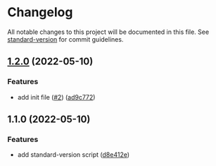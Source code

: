 # Changelog

All notable changes to this project will be documented in this file. See [standard-version](https://github.com/conventional-changelog/standard-version) for commit guidelines.

## [1.2.0](https://github.com/pdax-leo/semver/compare/v1.1.0...v1.2.0) (2022-05-10)


### Features

* add init file ([#2](https://github.com/pdax-leo/semver/issues/2)) ([ad9c772](https://github.com/pdax-leo/semver/commit/ad9c772df46b4b8bff77aeca3068d427c174e30f))

## 1.1.0 (2022-05-10)


### Features

* add standard-version script ([d8e412e](https://github.com/pdax-leo/semver/commit/d8e412e57572a0e4c78afe3f631bcf8bf61c964b))
